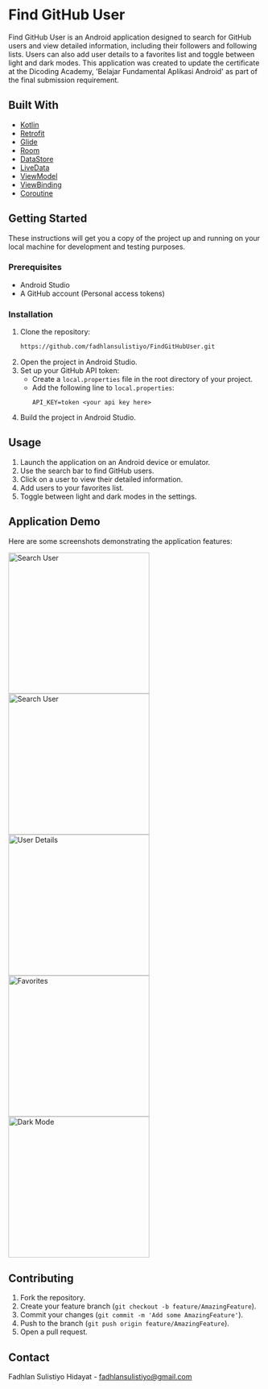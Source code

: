 # Find GitHub User

Find GitHub User is an Android application designed to search for GitHub users and view detailed information, including their followers and following lists. Users can also add user details to a favorites list and toggle between light and dark modes. This application was created to update the certificate at the Dicoding Academy, 'Belajar Fundamental Aplikasi Android' as part of the final submission requirement.

## Built With

- [Kotlin](https://kotlinlang.org/)
- [Retrofit](https://square.github.io/retrofit/)
- [Glide](https://bumptech.github.io/glide/)
- [Room](https://developer.android.com/training/data-storage/room)
- [DataStore](https://developer.android.com/topic/libraries/architecture/datastore)
- [LiveData](https://developer.android.com/topic/libraries/architecture/livedata)
- [ViewModel](https://developer.android.com/topic/libraries/architecture/viewmodel)
- [ViewBinding](https://developer.android.com/topic/libraries/view-binding)
- [Coroutine](https://kotlinlang.org/docs/coroutines-overview.html)

## Getting Started

These instructions will get you a copy of the project up and running on your local machine for development and testing purposes.

### Prerequisites

- Android Studio
- A GitHub account (Personal access tokens)

### Installation

1. Clone the repository:
    ```sh
    https://github.com/fadhlansulistiyo/FindGitHubUser.git
    ```
2. Open the project in Android Studio.
3. Set up your GitHub API token:
    - Create a `local.properties` file in the root directory of your project.
    - Add the following line to `local.properties`:
        ```
        API_KEY=token <your api key here>
        ```
4. Build the project in Android Studio.

## Usage

1. Launch the application on an Android device or emulator.
2. Use the search bar to find GitHub users.
3. Click on a user to view their detailed information.
4. Add users to your favorites list.
5. Toggle between light and dark modes in the settings.

## Application Demo

Here are some screenshots demonstrating the application features:

<img src="screenshots/home_screenshot.png" alt="Search User" width="280"/> <img src="screenshots/search_user.png" alt="Search User" width="280"/> <img src="screenshots/user_details.png" alt="User Details" width="280"/> <img src="screenshots/favorites.png" alt="Favorites" width="280"/> <img src="screenshots/dark_mode.png" alt="Dark Mode" width="280"/>

## Contributing

1. Fork the repository.
2. Create your feature branch (`git checkout -b feature/AmazingFeature`).
3. Commit your changes (`git commit -m 'Add some AmazingFeature'`).
4. Push to the branch (`git push origin feature/AmazingFeature`).
5. Open a pull request.

## Contact

Fadhlan Sulistiyo Hidayat - [fadhlansulistiyo@gmail.com](mailto:fadhlansulistiyo@gmail.com)
